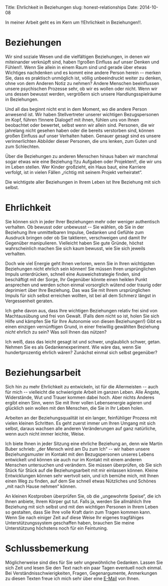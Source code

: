 Title: Ehrlichkeit in Beziehungen
slug: honest-relationships
Date: 2014-10-08

In meiner Arbeit geht es im Kern um !!Ehrlichkeit in Beziehungen!!.

# Beziehungen

Wir sind soziale Wesen und die vielfältigen Beziehungen, in denen wir miteinander verknüpft sind, haben !!großen Einfluss auf unser Denken und Fühlen!!. Wenn Sie allein in einem Raum sind und gerade über etwas Wichtiges nachdenken und es kommt eine andere Person herein -- merken Sie, dass es praktisch unmöglich ist, völlig unbeeindruckt weiter zu denken, ohne von dem Anderen Notiz zu nehmen? Andere Menschen beeinflussen unsere psychischen Prozesse sehr, ob wir es wollen oder nicht. Wenn wir uns dessen bewusst werden, vergrößern sich unsere Handlungsspielräume in Beziehungen.

Und all das beginnt nicht erst in dem Moment, wo die andere Person anwesend ist. Wir haben Stellvertreter unserer wichtigen Bezugspersonen im Kopf, führen !!innere Dialoge!! mit ihnen, fühlen uns von Ihnen beobachtet oder bewertet, selbst wenn wir allein sind. Personen, die wir jahrelang nicht gesehen haben oder die bereits verstorben sind, können großen Einfluss auf unser Verhalten haben. Genauer gesagt sind es unsere verinnerlichten Abbilder dieser Personen, die uns lenken, zum Guten und zum Schlechten.

Über die Beziehungen zu anderen Menschen hinaus haben wir manchmal sogar etwas wie eine Beziehung !!zu Aufgaben oder Projekten!!, die wir uns im Leben stellen. Wer Kinder großzieht, ein Haus baut, eine Karriere verfolgt, ist in vielen Fällen „richtig mit seinem Projekt verheiratet“.

<span class="standout">Die wichtigste aller Beziehungen in Ihrem Leben ist Ihre Beziehung mit sich selbst.</span>

# Ehrlichkeit

Sie können sich in jeder Ihrer Beziehungen mehr oder weniger <span class="standout">authentisch</span> verhalten. Ob bewusst oder unbewusst -- Sie wählen, ob Sie in der Beziehung Ihre unmittelbaren Impulse, Gedanken und Gefühle zum Ausdruck bringen oder ob Sie taktieren, verschweigen und damit Ihr Gegenüber manipulieren. Vielleicht haben Sie gute Gründe, höchst wahrscheinlich machen Sie sich kaum bewusst, wie Sie sich jeweils verhalten.

Doch wie viel Energie geht Ihnen verloren, wenn Sie in Ihren wichtigsten Beziehungen nicht ehrlich sein können! Sie müssen Ihren ursprünglichen Impuls unterdrücken, schnell eine Ausweichstrategie finden, sind beschäftigt mit der Sorge, Ihr Gegenüber könnte einen heiklen Punkt ansprechen und werden schon einmal vorsorglich wütend oder traurig oder deprimiert über Ihre Beziehung. Das was Sie mit Ihrem ursprünglichen Impuls für sich selbst erreichen wollten, ist bei all dem Schmerz längst in Vergessenheit geraten.

Ich gehe davon aus, dass Ihre wichtigen Beziehungen relativ frei sind von Machtausübung und frei von Gewalt. (Falls dem nicht so ist, holen Sie sich Hilfe und kämpfen Sie für Ihre Autonomie von diesen Beziehungen!) Gibt es einen einzigen vernünftigen Grund, in einer freiwillig gewählten Beziehung *nicht* ehrlich zu sein? Was soll Ihnen das nützen?

Ich weiß, dass das leicht gesagt ist und schwer, unglaublich schwer, getan. Nehmen Sie es als Gedankenexperiment. Wie wäre das, wenn Sie hundertprozentig ehrlich wären? Zunächst einmal sich selbst gegenüber?

# Beziehungsarbeit

Sich hin zu mehr Ehrlichkeit zu entwickeln, ist für die Allermeisten -- auch für mich -- vielleicht die schwierigste Arbeit im ganzen Leben. Alle Ängste, Widerstände, Wut und Trauer kommen dabei hoch. Aber nichts Anderes ergibt einen Sinn, wenn Sie mit Ihrer vollen Lebensenergie agieren und glücklich sein wollen mit den Menschen, die Sie in Ihr Leben holen.

Arbeiten an der Beziehungsqualität ist ein langer, feinfühliger Prozess mit vielen kleinen Schritten. Es geht zuerst immer um Ihren Umgang mit sich selbst, daraus wachsen alle anderen Veränderungen auf ganz natürliche, wenn auch nicht immer leichte, Weise.

Ich biete Ihnen in jeder Sitzung eine ehrliche Beziehung an, denn wie Martin Buber schrieb: <span class=standout>„der Mensch wird am Du zum Ich“</span> -- wir haben unsere Beziehungsmuster im Kontakt mit den Bezugspersonen unseres Lebens entwickelt und können sie auch nur im Kontakt mit einem anderen Menschen untersuchen und verändern. Sie müssen überprüfen, ob Sie sich Stück für Stück auf die Beziehungsarbeit mit mir einlassen können. Kleine Entwicklungen können sehr wertvoll sein, und ich bemühe mich, mit Ihnen einen Weg zu finden, auf dem Sie schnell etwas Nützliches und Schönes „mit nach Hause nehmen“ können.

An kleinen Kostproben überprüfen Sie, ob die „ungewohnte Speise“, die ich Ihnen anbiete, Ihrem Körper gut tut. Falls ja, werden Sie allmählich Ihre Beziehung mit sich selbst und mit den wichtigen Personen in Ihrem Leben so gestalten, dass Sie Ihre volle Kraft darin zum Tragen kommen kann. Wenn Sie nach einiger Zeit auf diese Weise Ihr eigenes tragfähiges Unterstützungssystem geschaffen haben, brauchen Sie meine Unterstützung höchstens noch für ein Feintuning.

# Schlussbemerkung

Möglicherweise sind dies für Sie sehr ungewöhnliche Gedanken. Lassen Sie sich Zeit und lesen Sie den Text nach ein paar Tagen eventuell noch einmal. Bei Verständnisschwierigkeiten, Fragen, Gegenargumente, Anmerkungen zu diesen Texten freue ich mich sehr über eine [E-Mail](/pages/about.html) von Ihnen.
